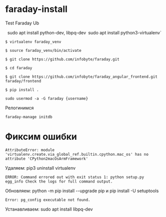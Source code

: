 # faraday-install
Test Faraday Ub

`
`sudo apt install python-dev, libpq-dev`
`sudo apt install python3-virtualenv`

`$ virtualenv faraday_venv`

`$ source faraday_venv/bin/activate`

`$ git clone https://github.com/infobyte/faraday.git`

`$ cd faraday`

`$ git clone https://github.com/infobyte/faraday_angular_frontend.git faraday/frontend `

`$ pip install .  `

`sudo usermod -a -G faraday {username}`

Релогинимся

`faraday-manage initdb`

# Фиксим ошибки

`AttributeError: module 'virtualenv.create.via_global_ref.builtin.cpython.mac_os' has no attribute 'CPython2macOsArmFramework'`

Удаляем: pip3 uninstall virtualenv


`ERROR: Command errored out with exit status 1: python setup.py egg_info Check the logs for full command output.`

Обновляем: python -m pip install --upgrade pip и pip install -U setuptools

`Error: pg_config executable not found.`

Устанавливаем: sudo apt install libpq-dev

